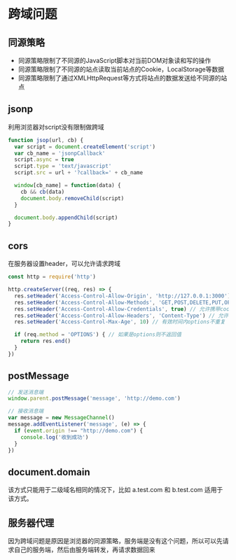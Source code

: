 # 跨域问题

## 同源策略
- 同源策略限制了不同源的JavaScript脚本对当前DOM对象读和写的操作
- 同源策略限制了不同源的站点读取当前站点的Cookie，LocalStorage等数据
- 同源策略限制了通过XMLHttpRequest等方式将站点的数据发送给不同源的站点

## jsonp
利用浏览器对script没有限制做跨域
```js
function jsop(url, cb) {
  var script = document.createElement('script')
  var cb_name = 'jsonpCallback'
  script.async = true
  script.type = 'text/javascript'
  script.src = url + '?callback=' + cb_name

  window[cb_name] = function(data) {
    cb && cb(data)
    document.body.removeChild(script)
  }

  document.body.appendChild(script)
}
```

## cors
在服务器设置header，可以允许请求跨域
```js
const http = require('http')

http.createServer((req, res) => {
  res.setHeader('Access-Control-Allow-Origin', 'http://127.0.0.1:3000') // 允许源
  res.setHeader('Access-Control-Allow-Methods', 'GET,POST,DELETE,PUT,OPTIONS') // 允许请求
  res.setHeader('Access-Control-Allow-Credentials', true) // 允许携带cookie
  res.setHeader('Access-Control-Allow-Headers', 'Content-Type') // 允许头
  res.setHeader('Access-Control-Max-Age', 10) // 有效时间内options不重复

  if (req.method = 'OPTIONS') { // 如果是options则不返回值
    return res.end()
  }
})
```

## postMessage
```js
// 发送消息端
window.parent.postMessage('message', 'http://demo.com')

// 接收消息端
var message = new MessageChannel()
message.addEventListener('message', (e) => {
  if (event.origin !== "http://demo.com") {
    console.log('收到成功')
  }
})
```

## document.domain
该方式只能用于二级域名相同的情况下，比如 a.test.com 和 b.test.com 适用于该方式。

## 服务器代理
因为跨域问题是原因是浏览器的同源策略，服务端是没有这个问题，所以可以先请求自己的服务端，然后由服务端转发，再请求数据回来
